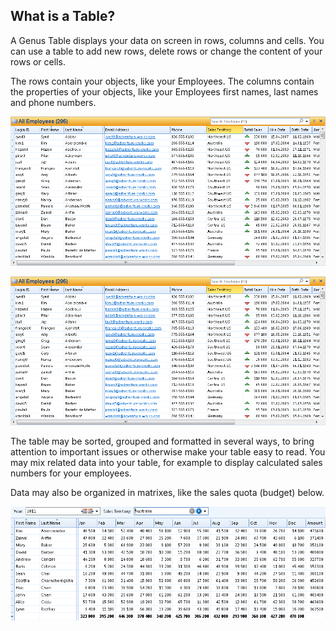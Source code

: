 ## What is a Table?

A Genus Table displays your data on screen in rows, columns and cells. You can use a table to add new rows, delete rows or change the content of your rows or cells.

The rows contain your objects, like your Employees. The columns contain the properties of your objects, like your Employees first names, last names and phone numbers.

![ID4E64E5B7E9554886.IDD2871CD5227E40E8.png](media/ID4E64E5B7E9554886.IDD2871CD5227E40E8.png)

![ID4E64E5B7E9554886.IDED15CA85F5C64CA3.png](media/ID4E64E5B7E9554886.IDED15CA85F5C64CA3.png)

The table may be sorted, grouped and formatted in several ways, to bring attention to important issues or otherwise make your table easy to read. You may mix related data into your table, for example to display calculated sales numbers for your employees.

Data may also be organized in matrixes, like the sales quota (budget) below.

![ID4E64E5B7E9554886.ID48DA88AC50794FC6.png](media/ID4E64E5B7E9554886.ID48DA88AC50794FC6.png)